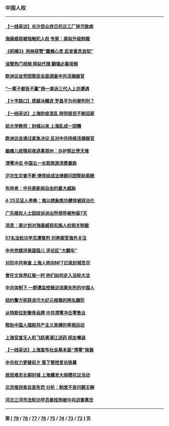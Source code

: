 ### 中国人权
---
#### [【一线采访】长沙民众连日抗议工厂排污致病](../../pages/ncid278/n13729392.md?05080845) 
#### [海康威视被指触犯人权 专家：美拟升级制裁](../../pages/ncid278/n13729009.md?05080845) 
#### [《抓捕3》热映获赞“震撼心灵 启发善念良知”](../../pages/ncid278/n13729129.md?05080845) 
#### [油管热门视频 网站代理 翻墙必看视频](http://209.222.30.114:81/youtube.html?05080845)
#### [欧洲议会党团敦促全面调查中共活摘器官](../../pages/ncid278/n13729021.md?05080845) 
#### [“一辈子都告不赢”杨一美诉三代人上访遭遇](../../pages/ncid278/n13728969.md?05080845) 
#### [【十字路口】质疑冰雕连 罗昌平为何被判刑？](../../pages/ncid278/n13728739.md?05080845) 
#### [【一线采访】上海防疫混乱 转阴居民不能回家](../../pages/ncid278/n13728726.md?05080845) 
#### [前大学教师：封城以来 上海乱成一团糟](../../pages/ncid278/n13728515.md?05080845) 
#### [欧洲议会通过紧急决议 反对中共持续活摘器官](../../pages/ncid278/n13728211.md?05080845) 
#### [脑瘫儿疫情前夜逃离郑州：办护照比登天难](../../pages/ncid278/n13728232.md?05080845) 
#### [清零冲击 中国五一长假旅游消费暴跌](../../pages/ncid278/n13727808.md?05080845) 
#### [沪次生灾害不断 律师组成法律顾问团帮助索赔](../../pages/ncid278/n13727729.md?05080845) 
#### [布林肯：中共是新闻自由的最大威胁](../../pages/ncid278/n13727223.md?05080845) 
#### [4‧25见证人李犇：难以想象炼功健体被政治化](../../pages/ncid278/n13726951.md?05080845) 
#### [广东维权人士因投诉派出所领导被拘留7天](../../pages/ncid278/n13727127.md?05080845) 
#### [消息：美计划对海康威视实施人权相关制裁](../../pages/ncid278/n13727090.md?05080845) 
#### [57名法轮功学员遭冤判 刘艳案受海外关注](../../pages/ncid278/n13726210.md?05080845) 
#### [中共党媒评美国孤儿 评论区“大翻车”](../../pages/ncid278/n13726953.md?05080845) 
#### [对抗中共审查 上海人转向NFT记录封城苦况](../../pages/ncid278/n13726776.md?05080845) 
#### [曾在文体界红极一时 他们如何走入法轮大法](../../pages/ncid278/n13725670.md?05080845) 
#### [中共体制下 一群遭监控被迫流离失所的中国人](../../pages/ncid278/n13725531.md?05080845) 
#### [纽约警方抓获涂污大纪元报箱的两名嫌犯](../../pages/ncid278/n13725794.md?05080845) 
#### [从特斯拉到奢侈品牌 中共清零冲击零售业](../../pages/ncid278/n13725698.md?05080845) 
#### [帮助中国人摆脱共产主义束缚的草根运动](../../pages/ncid278/n13725532.md?05080845) 
#### [上海官宣无人机飞跃黄浦江送药 网友嘲讽](../../pages/ncid278/n13725468.md?05080845) 
#### [【一线采访】上海宣布社会基本面“清零”挨轰](../../pages/ncid278/n13724972.md?05080845) 
#### [中共权力更替前夕 落下管控言论铁幕](../../pages/ncid278/n13724847.md?05080845) 
#### [居民难忍长期封城 上海爆发大规模抗议活动](../../pages/ncid278/n13724894.md?05080845) 
#### [北京推拐卖自首免罚 分析：制度不变问题无解](../../pages/ncid278/n13724829.md?05080845) 
#### [河北三河市法轮功学员姜桂玲被中共迫害离世](../../pages/ncid278/n13724089.md?05080845) 

---
#### 第 [ [79](./79.md?05080845) / [78](./78.md?05080845) / [77](./77.md?05080845) / [76](./76.md?05080845) / [75](./75.md?05080845) / [74](./74.md?05080845) / [73](./73.md?05080845) / [72](./72.md?05080845) ] 页
